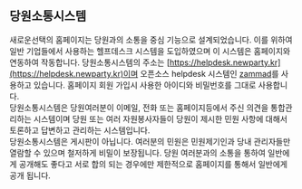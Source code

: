 ## 당원소통시스템

새로운선택의 홈페이지는 당원과의 소통을 중심 기능으로 설계되었습니다. 이를 위하여 일반 기업들에서 사용하는 헬프데스크 시스템을 도입하였으며 이 시스템은 홈페이지와 연동하여 작동합니다. 당원소통시스템의 주소는 [https://helpdesk.newparty.kr](https://helpdesk.newparty.kr)이며 오픈소스 helpdesk 시스템인 [zammad](https://zammad.org/)를 사용하고 있습니다. 홈페이지 회원 가입시 사용한 아이디와 비밀번호를 그대로 사용합니다.
&nbsp;  
당원소통시스템은 당원여러분이 이메일, 전화 또는 홈페이지등에서 주신 의견을 통합관리하는 시스템이며 당원 또는 여러 자원봉사자들이 당원이 제시한 민원 사항에 대해서 토론하고 답변하고 관리하는 시스템입니다. 
&nbsp;  
당원소통시스템은 게시판이 아닙니다. 여러분의 민원은 민원제기인과 당내 관리자들만 열람할 수 있으며 철저하게 비밀이 보장됩니다. 당원 여러분과의 소통을 통하여 일반에게 공개해도 좋다고 서로 합의 되는 경우에만 제한적으로 홈페이지를 통해서 일반에게 공개 됩니다.
